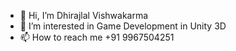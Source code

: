 - 👋 Hi, I’m Dhirajlal Vishwakarma
- 👀 I’m interested in Game Development in Unity 3D
- 📫 How to reach me +91 9967504251

<!---
dhiraj7894/dhiraj7894 is a ✨ special ✨ repository because its `README.md` (this file) appears on your GitHub profile.
You can click the Preview link to take a look at your changes.
--->

